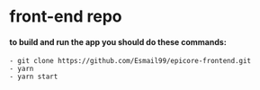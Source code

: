 # front-end repo

#### to build and run the app you should do these commands:

```
- git clone https://github.com/Esmail99/epicore-frontend.git
- yarn
- yarn start
```
